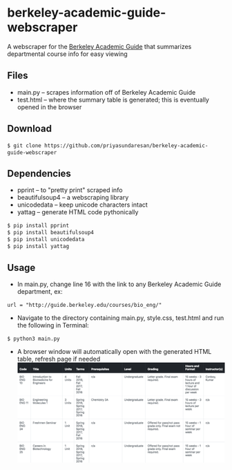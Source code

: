 # berkeley-academic-guide-webscraper
A webscraper for the [Berkeley Academic Guide](http://guide.berkeley.edu) that summarizes departmental course info for easy viewing

## Files
* main.py – scrapes information off of Berkeley Academic Guide
* test.html – where the summary table is generated; this is eventually opened in the browser

## Download
```
$ git clone https://github.com/priyasundaresan/berkeley-academic-guide-webscraper
```

## Dependencies
* pprint – to "pretty print" scraped info
* beautifulsoup4 – a webscraping library
* unicodedata – keep unicode characters intact
* yattag – generate HTML code pythonically
```
$ pip install pprint
$ pip install beautifulsoup4
$ pip install unicodedata
$ pip install yattag
```

## Usage
* In main.py, change line 16 with the link to any Berkeley Academic Guide department, ex:
```
url = "http://guide.berkeley.edu/courses/bio_eng/"
```
* Navigate to the directory containing main.py, style.css, test.html and run the following in Terminal:
```
$ python3 main.py
```
* A browser window will automatically open with the generated HTML table, refresh page if needed
![Screenshot](screenshot/samplegrid.png)
